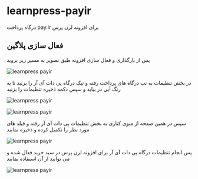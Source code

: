 # learnpress-payir
درگاه پرداخت pay.ir برای افزونه لرن پرس
## فعال سازی پلاگین
پس از بارگذاری و فعال سازی افزونه طبق تصویر به مسیر زیر بروید

![learnpress payir](http://midiyasoft.com/upload/1397/1.png "setting")

در بخش تنظیمات به تب درگاه های پرداخت رفته و تیک درگاه پی دات آی آر را بزنید تا به رنگ آبی در بیاید
 و سپس دکمه ذخیره تنظیمات را بزنید
 
![learnpress payir](http://midiyasoft.com/upload/1397/2.png "setting")

![learnpress payir](http://midiyasoft.com/upload/1397/3.png "setting")

سپس در همین صفحه از منوی کناری به بخش تنظیمات پی دات آی آر رفته و فیلد های مورد نظر را تکمیل کرده و ذخیره نمایید

![learnpress payir](http://midiyasoft.com/upload/1397/4.png "setting")

پس انجام تنظیمات درگاه پی دات آی آر برای افزونه لرن پرس در سبد خرید فعال شده و می توانید  از آن استفاده نمایید

![learnpress payir](http://midiyasoft.com/upload/1397/5.png "setting")

